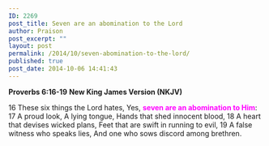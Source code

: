 ```yaml
---
ID: 2269
post_title: Seven are an abomination to the Lord
author: Praison
post_excerpt: ""
layout: post
permalink: /2014/10/seven-abomination-to-the-lord/
published: true
post_date: 2014-10-06 14:41:43
---
```

<strong>Proverbs 6:16-19</strong>
<strong> New King James Version (NKJV)</strong>

16 These six things the Lord hates,
Yes, <span style="color: #ff00ff;"><strong>seven are an abomination to Him</strong></span>:
17 A proud look,
A lying tongue,
Hands that shed innocent blood,
18 A heart that devises wicked plans,
Feet that are swift in running to evil,
19 A false witness who speaks lies,
And one who sows discord among brethren.